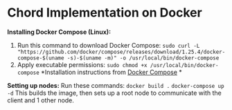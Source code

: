 # Chord Implementation on Docker
**Installing Docker Compose (Linux):**
1. Run this command to download Docker Compose: ```sudo curl -L "https://github.com/docker/compose/releases/download/1.25.4/docker-compose-$(uname -s)-$(uname -m)" -o /usr/local/bin/docker-compose```
2. Apply executable permissions: ```sudo chmod +x /usr/local/bin/docker-compose```
*Installation instructions from [Docker Compose](https://docs.docker.com/compose/install/) *

**Setting up nodes:**
Run these commands:
```docker build .```
```docker-compose up -d```
This builds the image, then sets up a root node to communicate with the client and 1 other node.

